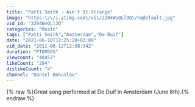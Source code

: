 ```yaml
---
title: "Patti Smith - Ain't It Strange"
image: "https:\/\/i.ytimg.com\/vi\/2204WvQLl3Q\/hqdefault.jpg"
vid_id: "2204WvQLl3Q"
categories: "Music"
tags: ["Patti Smith","Amsterdam","De Duif"]
date: "2021-06-10T12:25:20+03:00"
vid_date: "2011-06-12T12:38:34Z"
duration: "PT6M50S"
viewcount: "40457"
likeCount: "294"
dislikeCount: "4"
channel: "Daniel Bohuslav"
---
```

{% raw %}Great song performed at De Duif in Amsterdam (June 8th).{% endraw %}
